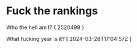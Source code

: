 # Fuck the rankings

Who the hell am I?
{ 2520499 }

What fucking year is it?
[ 2024-03-28T17:04:57Z ]
